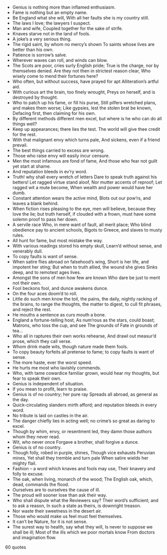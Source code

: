  - Genius is nothing more than inflamed enthusiasm.
 - Fame is nothing but an empty name.
 - Be England what she will, With all her faults she is my country still.
 - The laws I love; the lawyers I suspect.
 - Man and wife, Coupled together for the sake of strife.
 - Knaves starve not in the land of fools.
 - A joke’s a very serious thing.
 - The rigid saint, by whom no mercy’s shown To saints whose lives are better than his own.
 - Patience is sorrow’s salve.
 - Wherever waves can roll, and winds can blow.
 - The Scots are poor, cries surly English pride; True is the charge, nor by themselves denied. Are they not then in strictest reason clear, Who wisely come to mend their fortunes here?
 - Who often, but without success, have prayed for apt Alliteration’s artful aid.
 - With curious art the brain, too finely wrought, Preys on herself, and is destroyed by thought.
 - Who to patch up his fame, or fill his purse, Still pilfers wretched plans, and makes them worse; Like gypsies, lest the stolen brat be known, Defacing first, then claiming for his own.
 - By different methods different men excel, but where is he who can do all things well?
 - Keep up appearances; there lies the test. The world will give thee credit for the rest.
 - With that malignant envy which turns pale, And sickens, even if a friend prevail.
 - The best things carried to excess are wrong.
 - Those who raise envy will easily incur censure.
 - Men the most infamous are fond of fame, And those who fear not guilt yet start at shame.
 - And reputation bleeds in ev’ry word.
 - Truth! why shall every wretch of letters Dare to speak truth against his betters! Let ragged virtue stand aloof, Nor mutter accents of reproof; Let ragged wit a mute become, When wealth and power would have her dumb.
 - Constant attention wears the active mind, Blots out our pow’rs, and leaves a blank behind.
 - When fiction rises pleasing to the eye, men will believe, because they love the lie; but truth herself, if clouded with a frown, must have some solemn proof to pass her down.
 - A servile race Who, in mere want of fault, all merit place; Who blind obedience pay to ancient schools, Bigots to Greece, and slaves to musty rules.
 - All hunt for fame, but most mistake the way.
 - With various readings stored his empty skull, Learn’d without sense, and venerably dull.
 - To copy faults is want of sense.
 - When satire flies abroad on falsehood’s wing, Short is her life, and impotent her sting; But when to truth allied, the wound she gives Sinks deep, and to remotest ages lives.
 - Amongst the sons of men how few are known Who dare be just to merit not their own.
 - Fool beckons fool, and dunce awakens dunce.
 - On the four aces doom’d to roll.
 - Little do such men know the toil, the pains, the daily, nightly racking of the brains, to range the thoughts, the matter to digest, to cull fit phrases, and reject the rest.
 - He mouths a sentence as curs mouth a bone.
 - England a fortune-telling host, As num’rous as the stars, could boast; Matrons, who toss the cup, and see The grounds of Fate in grounds of tea...
 - Who all in raptures their own works rehearse, And drawl out measur’d prose, which they call verse.
 - Whom drink made wits, though nature made them fools.
 - To copy beauty forfeits all pretense to fame; to copy faults is want of sense.
 - The more haste, ever the worst speed.
 - He hurts me most who lavishly commends.
 - Who, with tame cowardice familiar grown, would hear my thoughts, but fear to speak their own.
 - Genius is independent of situation.
 - If you mean to profit, learn to praise.
 - Genius is of no country; her pure ray Spreads all abroad, as general as the day.
 - Quick-circulating slanders mirth afford; and reputation bleeds in every word.
 - No tribute is laid on castles in the air.
 - The danger chiefly lies in acting well; no crime’s so great as daring to excel.
 - Though by whim, envy, or resentment led, they damn those authors whom they never read.
 - Wit, who never once Forgave a brother, shall forgive a dunce.
 - Genius is of no country.
 - Though folly, robed in purple, shines, Though vice exhausts Peruvian mines, Yet shall they tremble and turn pale When satire wields her mighty flail.
 - Fashion – a word which knaves and fools may use, Their knavery and folly to excuse.
 - The oak, when living, monarch of the wood; The English oak, which, dead, commands the flood.
 - Ourselves are to ourselves the cause of ill.
 - The proud will sooner lose than ask their way.
 - Who shall dispute what the Reviewers say? Their word’s sufficient; and to ask a reason, In such a state as theirs, is downright treason.
 - Nor waste their sweetness in the desert air.
 - Those who would make us feel must feel themselves.
 - It can’t be Nature, for it is not sense.
 - The surest way to health, say what they will, Is never to suppose we shall be ill; Most of the ills which we poor mortals know From doctors and imagination flow.

60 quotes